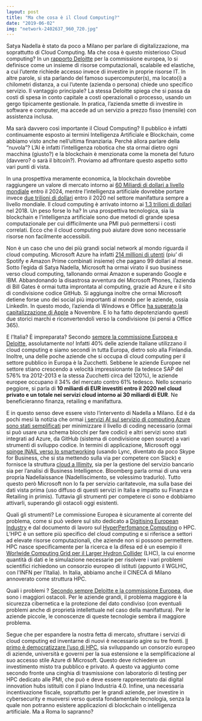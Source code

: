 ```yaml
---
layout: post
title: "Ma che cosa è il Cloud Computing?"
date: "2019-06-02"
img: "network-2402637_960_720.jpg"
---
```


Satya Nadella è stato da poco a Milano per parlare di digitalizzazione, ma soprattutto di Cloud Computing. Ma che cosa è questo misterioso Cloud computing? In un [rapporto Deloitte](https://l.facebook.com/l.php?u=https%3A%2F%2Fec.europa.eu%2Fdigital-single-market%2Fen%2Fnews%2Fmeasuring-economic-impact-cloud-computing-europe%3Ffbclid%3DIwAR1e0P_Ei7bGQ_8aVy81LAz-Ql9yhQPVjGM_xO37rzP_AgxhykzcBsMVnfw&h=AT1ix9rlj526MKiECXt5pF8XCTfHb-wzSjuxtyRqLIMwxn_sx2l5aEJaW180wIIarY4dbP9HFRaDa0hPHqGbNL-5FUyvDtK-Y5AOuqSdCs3MDqmx2FlARf_8p7Ocw5iiNb4V) per la commissione europea, lo si definisce come un insieme di risorse computazionali, scalabile ed elastiche, a cui l’utente richiede accesso invece di investire in proprie risorse IT. In altre parole, si sta parlando del famoso supercomputer(s), ma locato(i) a chilometri distanza, a cui l’utente (azienda o persona) chiede uno specifico servizio. Il vantaggio principale? La stessa Deloitte spiega che si passa da costi di spesa in conto capitale a costi operazionali o processo, usando un gergo tipicamente gestionale. In pratica, l’azienda smette di investire in software e computer, ma accede ad un servizio a prezzo fisso (mensile) con assistenza inclusa.

Ma sarà davvero così importante il Cloud Computing? Il pubblico è infatti continuamente esposto ai termini Intelligenza Artificiale e Blockchain, come abbiamo visto anche nell’ultima finanziaria. Perchè allora parlare della “nuvola”? L’AI è infatti l’intelligenza robotica che sta ormai dietro ogni macchina (giusto?) e la blockchain è menzionata come la moneta del futuro (davvero? o sarà il bitcoin?). Proviamo ad affrontare questo aspetto sotto vari punti di vista.

In una prospettiva meramente economica, la blockchain dovrebbe raggiungere un valore di mercato intorno ai [60 Miliardi di dollari a livello mondiale](https://www.ibm.com/downloads/cas/PPRR983X?fbclid=IwAR1IPsDhEcR8131rVBFoBub9pKdOJn9jol8HO9ByvFzAmM-OKwBByCvPsZY) entro il 2024, mentre l’intelligenza artificiale dovrebbe portare invece [due trilioni di dollari](https://l.facebook.com/l.php?u=https%3A%2F%2Fwww.forbes.com%2Fsites%2Flouiscolumbus%2F2019%2F03%2F27%2Froundup-of-machine-learning-forecasts-and-market-estimates-2019%2F%3Ffbclid%3DIwAR3iwZH2XePA0WJdD9hd4NKk8F5xUaiCNaoE95Aq8-t3sXfU1GnmAnmxXhU%2375b189ea7695&h=AT0NyMJ-XpUNXdQ3s2uR0stEfn5lNwSJS1IesdkjRQ9YCrtKknNn83-ED6S0lDZAN0yWiPEEs2sd0o4CeS3YIXVjMMP2kToB-lfQoZT2Ro29P2Z3lrw5N29sBf6mNLeCx-GD) entro il 2020 nel settore manifattura sempre a livello mondiale. Il cloud computing è arrivato intorno ai [1.3 trilioni di dollari](https://l.facebook.com/l.php?u=https%3A%2F%2Fec.europa.eu%2Fdigital-single-market%2Fen%2Fnews%2Fmeasuring-economic-impact-cloud-computing-europe%3Ffbclid%3DIwAR26jfHxXNRpyeSVWemUAXXX2xc7lCAq6YonW0qxZi019vktQ-26pATlDuo&h=AT3zuWpR7R7rwYNIW3oP2AQ3PCXuqPpz7IsNcDSjACJ5oP-9EVIkTbPxH6wm_jiiqvKzq9dN3Slcd_0pz-PLi57IzDCBSP_6xpc7JfPNhWdUJKNgjLDUGIoNWTyadzaK1D_C) nel 2018. Un peso forse lo ha? In una prospettiva tecnologica, sia la blockchain e l’intelligenza artificiale sono due metodi di grande spesa computazionale per cui difficilmente una PMI può permettersi i costi correlati. Ecco che il cloud computing può aiutare dove sono necessarie risorse non facilmente accessibili.

Non è un caso che uno dei più grandi social network al mondo riguarda il cloud computing. Microsoft Azure ha infatti [214 millioni di utenti](https://www.bloomberg.com/news/features/2019-05-02/satya-nadella-remade-microsoft-as-world-s-most-valuable-company?fbclid=IwAR2Pnf2YWKtR4BQ2wVQGWJYKyM535aBLYtrlWLwfhZxbAJQ2Uv-Tifa447o) (piu’ di Spotify e Amazon Prime combinati insieme) che pagano 99 dollari al mese. Sotto l’egida di Satya Nadella, Microsoft ha ormai virato il suo business verso cloud computing, tallonando ormai Amazon e superando Google e IBM. Abbandonando la disastrosa avventura dei Microsoft Phones, l’azienda di Bill Gates è ormai tutta improntata al computing, grazie ad Azure e il sito di condivisione codice GitHub. Si aggiunga inoltre che ormai Microsoft detiene forse uno dei social più importanti al mondo per le aziende, ossia LinkedIn. In questo modo, l’azienda di Windows e Office [ha superato la capitalizzazione di Apple](https://l.facebook.com/l.php?u=https%3A%2F%2Fwww.bloomberg.com%2Fnews%2Ffeatures%2F2019-05-02%2Fsatya-nadella-remade-microsoft-as-world-s-most-valuable-company%3Ffbclid%3DIwAR3ue5K8s3_IKpxSHmpSLbJYzWtqbakZOd-gM_Y5ir1vGjolifHvNlIMFEg&h=AT21N809TstNW91qYxWn-hRusSaEZGAn8cx1P3TIZZDMcySGjU6oxlEOlMJ1ptQC78c8n-DG_xlVmeb4U6Wy0G4DOQTOE1PmSNf9OhfIAyH-naM32xjWCJ28nM6rJZ0jVJV7) a Novembre. E lo ha fatto depotenziando questi due storici marchi e riconvertendoli verso la condivisione (si pensi a Office 365).

E l’Italia? È impreparata? Secondo [sempre la commissione Europea e Deloitte](https://l.facebook.com/l.php?u=https%3A%2F%2Fec.europa.eu%2Fdigital-single-market%2Fen%2Fnews%2Fmeasuring-economic-impact-cloud-computing-europe%3Ffbclid%3DIwAR2xSkMdmZRGhc-Z2oMnW2uJ9nNCV15AD_I26dXeNtxlwggE5K0pDn2gkKg&h=AT2-0fASAKGtcJGHNLmoFfQuML5RZE6fTYjtKiWSp5W_HV8V6jV8nlyoNfIoJVOLwpNAuHkb-XPcnlWGzE1O850su5p5hW196gpeFrjYYZB4Q3v9kzxxzKn6WS199TjLNO2X), assolutamente no! Infatti 40% delle aziende Italiane utilizzano il cloud computing e siamo secondi in tutta Europa, dietro solo alla Finlandia. Inoltre, una delle poche aziende che si occupa di cloud computing per il settore pubblico in Europa è la Zucchetti. Sebbene le aziende Europee nel settore stiano crescendo a velocità impressionante (la tedesce SAP del 576% tra 2012-2013 e la stessa Zucchetti circa del 120%), le aziende europee occupano il 34% del mercato contro 61% tedesco. Nello scenario peggiore, si parla di **10 miliardi di EUR investiti entro il 2020 nel cloud privato e un totale nei servizi cloud intorno ai 30 miliardi di EUR**. Ne beneficieranno finanza, retailing e manifattura.

E in questo senso deve essere visto l’intervento di Nadella a Milano. Ed è da pochi mesi la notizia che ormai [i servizi AI sul servizio di computing Azure sono stati semplificati](https://l.facebook.com/l.php?u=https%3A%2F%2Ftechcrunch.com%2F2019%2F05%2F02%2Fmicrosoft-makes-a-push-to-simplify-machine-learning%2F%3Ffbclid%3DIwAR1qYQl6_LPLgiAf_ljjFYz2eQ5Bln0WevVGCz_x14HYaXRemp8SAMT533Q&h=AT3aQaY0t_DTzjjveJP49KFZSTrO6dFZ-E3860-VoRWEMFWIaSv-tGI0-zUO9vtUTkSxtWW9PAzXEzN1Ws2_10U9bhhOWr29IU7CzLGQ9IF483EBTKPS66wUxktggaOXGFZs) per minimizzare il livello di coding necessario (ormai si può usare una schema blocchi per fare codici) e altri servizi sono stati integrati ad Azure, da GitHub (sistema di condivisione open source) a vari strumenti di sviluppo codice. In termini di applicazione, Microsoft oggi [spinge INAIL verso lo smartworking](https://l.facebook.com/l.php?u=https%3A%2F%2Fnews.microsoft.com%2Fit-it%2F2014%2F05%2F27%2F2014-38%2F%3Ffbclid%3DIwAR1-ixrpH05p8nI-PApBSs397k_6AElj7jFOSx-XsS1YdDZXXGr3hKsERu0&h=AT1wQ307tfdDmDDahS_Bm02EHvOCFo0fDJuPX_RJvn42DpmJteoD9HXmPilTBXxLdkJfDep3U9sLKMRC-WVkXK5ITP3H9rbdXJoWM1jGF0FNh0yMH3Bx_ILUfjJw_yg2EGuZ) (usando Lync, diventato da poco Skype for Business, che si sta mettendo sulla via per competere con Slack) e fornisce la struttura [cloud a Illimity](https://l.facebook.com/l.php?u=http%3A%2F%2Fwww.affaritaliani.it%2Feconomia%2Fillimity-microsoft-partnership-tecnologica-607794.html%3Ffbclid%3DIwAR0aAaRQZYLzijU4EDfkIEs6EBklJ43irzJIPm8IF33qMDUqnPDl2g2YOpQ&h=AT2_QaMqrJkp3rmJBrr9FDNI7VxgcB0Ayds85LdjXDqhboz6EIrniZ-8fKyVovtcYiQ_wbNiNdDzls8ljdHpi5zjQ5IFfrG33uU9Z6RvhWSVi_Emuex0Oev8-u3zYn5XzWm9), sia per la gestione del servizio bancario sia per l’analisi di Business Intelligence. Bloomberg parla ormai di una vera propria Nadellaissance (Nadelliscimento, se volessimo tradurlo). Tutto questo però Microsoft non lo fa per servizio caritatevole, ma sulla base dei dati vista prima (uso diffuso di questi servizi in Italia e impatto su Finanza e Retailing in primis). Tuttavia gli strumenti per competere ci sono e dobbiamo attivarli, superando gli ostacoli oggi esistenti.

Quali gli strumenti? Le commissione Europea è sicuramente al corrente del problema, come si può vedere sul sito dedicato a [Digitising European Industry](https://l.facebook.com/l.php?u=https%3A%2F%2Fec.europa.eu%2Fdigital-single-market%2Fen%2Fpolicies%2Fdigitising-european-industry%3Ffbclid%3DIwAR2YT01Lpv1lXNcfpK_jFUWEai1pTA1FFRJYD1smzUkqPBDo_wVfnri0__s&h=AT0gI0a9cBhAVvsIQ1jc3BFP6SXwSnmFfid0138xIBrwrAQIZpws5h46NO8AW6RQ05l-gzKptyonqliUEmyJ-MpjWVTUNoiz35nc7urap4gjWJJj6dlrptXJBQcs2xgX9adq) e dal documento di lavoro sul [HyperPerfomance Computing](https://l.facebook.com/l.php?u=https%3A%2F%2Fec.europa.eu%2Fdigital-single-market%2Fen%2Fnews%2Fstaff-working-document-implementation-action-plan-european-high-performance-computing-strategy%3Ffbclid%3DIwAR0plYQDWQeoJOD9xGDM8Eo2gFU37L25s4SKSY-jgN-RI3-xIV6XEXRdhIc&h=AT10zKrEsFDIwFTqDFJMbmDOeYGW2FAhTa7E4dSIUPnbQDBhaGUjFizXLvZYjW0CKdbU9s6-DfiPkdtJyOdvkChisFpMPwQGtsl4iAO8E15amS7D-6SVy1Pfnt_ReUSIlVVd) o HPC. L’HPC è un settore più specifico del cloud computing e si riferisce a settori ad elevate risorse computazionali, che aziende non si possono permettere. HPC nasce specificamente per la ricerca e la difesa ed è un esempio il [Worlwide Computing Grid per il Larger Hydron Collider](https://l.facebook.com/l.php?u=http%3A%2F%2Fwlcg-public.web.cern.ch%2F%3Ffbclid%3DIwAR0vQXOahIkQcqeiiUaXDm5cLrNoygqRmUbB_ydlQVYTfTHCwfDkDGorvGc&h=AT0vpvk_N93L0ulw5oa2xlf0yib4Ew0j6k0jI05lE_Sj5QbsM4l0YGNO-BtuGPd6uOtXYU8WRY-O9gGfYkPUuFbrhVuLF9TXLUDpT6VJ7N_oQ7qjK1hzoPNI5WGyGr847w-8) (LHC), la cui enorme quantità di dati e le simulazione necessarie per risolvere i vari problemi scientifici richiedono un consorzio europeo di istituti (appunto il WGLHC, con l’INFN per l’Italia). In Italia, abbiamo anche il CINECA di Milano annoverato come struttura HPC.

Quali i problemi ? [Secondo sempre Deloitte e la commissione Europea](https://l.facebook.com/l.php?u=https%3A%2F%2Fec.europa.eu%2Fdigital-single-market%2Fen%2Fnews%2Fmeasuring-economic-impact-cloud-computing-europe%3Ffbclid%3DIwAR2N3Dr9CmaQv41328ECenc5xynN5PD6uy6ToouOf4laIZSGGt-3wMPHahM&h=AT0fkFX9qTcj--K49MfJLXeoFs9EhBu8GiGEThMZXfxP6_8ymRaVT7h24Kt-XD_BAwM-6eXMYqxU2I8BIc5s1KxSIr2slEguj-upA4bWeSiduM5z5ay1RGt1gKppHu7zmdHH), due sono i maggiori ostacoli. Per le aziende grandi, il problema maggiore è la sicurezza cibernetica e la protezione del dato condiviso (con eventuali problemi anche di proprietà intellettuale nel caso della manifattura). Per le aziende piccole, le conoscenze di queste tecnologie sembra il maggiore problema.

Segue che per espandere la nostra fetta di mercato, sfruttare i servizi di cloud computing ed inventarne di nuovi è necessario agire su tre fronti. [Il primo è democratizzare l’uso di HPC](https://l.facebook.com/l.php?u=https%3A%2F%2Fec.europa.eu%2Fdigital-single-market%2Fen%2Fnews%2Fstaff-working-document-implementation-action-plan-european-high-performance-computing-strategy%3Ffbclid%3DIwAR3uu4mD8e5GyoZXbEQ5zta0dlMlqF3cu-Ko7Ht7gd7vX2Oo5rcUuo63Gag&h=AT3Dx-8WBFM3mVsv9HUHdH-xRmP43BWBCgLL7D0h8jWxjr0-0QfIblxbo1SjJwyiIvXmBBa6HwN7-Ez7n8okU-4LVdTJxPxzjamTtxovEk52LbxMah7Qk9hVp2b8BInY8yeJ), sia sviluppando un consorzio europeo di aziende, università e governi per la sua estensione e la semplificazione al suo accesso stile Azure di Microsoft. Questo deve richiedere un investimento misto tra pubblico e privato. A questo va aggiunto come secondo fronte una cinghia di trasmissione con laboratorio di testing per HPC dedicato alle PMI, che può e deve essere rappresentato dai digital innovation hubs istituiti con il piano Industria 4.0. Infine, una necessaria incentivazione fiscale, soprattutto per le grandi aziende, per investire in cybersecurity e muoversi verso questa fondamentale tecnologia, senza la quale non potranno esistere applicazioni di blockchain o intelligenza artificiale. Ma a Roma lo sapranno?
